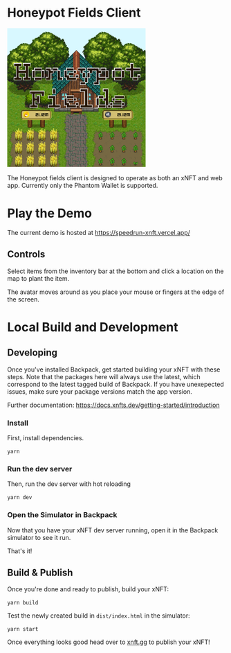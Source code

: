 # Honeypot Fields Client

![Preview](./assets/Preview.png)

The Honeypot fields client is designed to operate as both an xNFT and web app. Currently only the Phantom Wallet is supported.

# Play the Demo
The current demo is hosted at https://speedrun-xnft.vercel.app/

## Controls
Select items from the inventory bar at the bottom and click a location on the map to plant the item.

The avatar moves around as you place your mouse or fingers at the edge of the screen.

# Local Build and Development

## Developing

Once you've installed Backpack, get started building your xNFT with these steps. Note that the packages here will always use the latest, which correspond to the latest tagged build of Backpack. If you have unexepected issues, make sure your package versions match the app version.

Further documentation: https://docs.xnfts.dev/getting-started/introduction

### Install

First, install dependencies.

```
yarn
```

### Run the dev server

Then, run the dev server with hot reloading

```
yarn dev
```

### Open the Simulator in Backpack

Now that you have your xNFT dev server running, open it in the Backpack simulator to see it run.

That's it!


## Build & Publish

Once you're done and ready to publish, build your xNFT:

```
yarn build
```

Test the newly created build in `dist/index.html` in the simulator:

```
yarn start
```

Once everything looks good head over to [xnft.gg](https://www.xnft.gg) to publish your xNFT!

